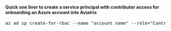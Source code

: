 #### Quick one liner to create a service principal with contributor access for onboarding an Azure account into Aviatrix

<pre lang= >
az ad sp create-for-rbac --name "account name" --role="Contributor" --scopes="/subscriptions/"subsctiption ID xxx-xx-xxxx-xxxx"
</pre>

